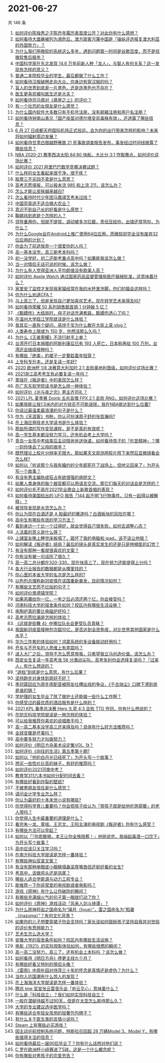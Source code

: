 # 2021-06-27

共 146 条

<!-- BEGIN -->
<!-- 最后更新时间 Sun Jun 27 2021 19:01:27 GMT+0800 (China Standard Time) -->

1. [如何评价陈独秀之子陈乔年履历表首度公开？对此你有什么感想？](https://www.zhihu.com/question/464933522)
2. [如何看待大堡礁被列为濒危后，澳方政客污蔑中国是「操纵评选报复澳大利亚的外国势力」？](https://www.zhihu.com/question/466643968)
3. [为什么我们用微软的系统这么多年，遇到问题第一时间是谷歌百度，而不是找微软售后服务？](https://www.zhihu.com/question/463391853)
4. [中国科学家在东北发现 14.6
   万年前新人种「龙人」，与智人有何关系？这一发现有怎样的意义？](https://www.zhihu.com/question/467654212)
5. [普通二本院校毕业的学生，最后都做了什么工作？](https://www.zhihu.com/question/267563742)
6. [如何看待汉服破圈走向大众，你身边有穿汉服的吗？](https://www.zhihu.com/question/467576874)
7. [盲人的世界到底是一片黑色，还是连黑色也不存在？](https://www.zhihu.com/question/48476818)
8. [医生更喜欢被叫医生还是大夫？](https://www.zhihu.com/question/392695588)
9. [如何看待司马南对《悬崖之上》的评价？](https://www.zhihu.com/question/462226337)
10. [有一个社恐的女朋友是什么感觉？](https://www.zhihu.com/question/323962570)
11. [为什么国内软件大多数只有手机号注册，没有邮箱注册和用户名注册？](https://www.zhihu.com/question/331360215)
12. [如何看待钟南山表示「国产疫苗对德尔塔变异毒株有效」，还透露了哪些信息？](https://www.zhihu.com/question/467727614)
13. [6 月 27
    日成都天府国际机场正式投运，会为你的出行带来怎样的影响？未来将如何辐射周边发展？](https://www.zhihu.com/question/467116966)
14. [如何看待甘肃白银越野赛致 21
    死事故调查报告发布，事发经过时间线披露了哪些信息？](https://www.zhihu.com/question/467819232)
15. [NBA 2020-21 赛季西决太阳 84:80 快船，大比分 3:1
    夺取赛点，如何评价这场比赛？](https://www.zhihu.com/question/468067856)
16. [如何评价 2021 阿里巴巴数学竞赛决赛试题？](https://www.zhihu.com/question/467903915)
17. [什么样的女生看起来很干净，很干练？](https://www.zhihu.com/question/23796174)
18. [股票三不买四不卖是什么意思？](https://www.zhihu.com/question/453247969)
19. [高考志愿填报，可以报末流 985 和上流 211，该怎么办？](https://www.zhihu.com/question/466861114)
20. [怎么才能让皮肤越来越白?](https://www.zhihu.com/question/458127901)
21. [怎么看待时代少年团马嘉祺艺考未过线？](https://www.zhihu.com/question/467985728)
22. [中国究竟适不适合搞大农业？](https://www.zhihu.com/question/323105287)
23. [意识不到自己长的好看是什么感觉？](https://www.zhihu.com/question/461571422)
24. [鞠婧祎到底是个怎样的人？](https://www.zhihu.com/question/451531217)
25. [领导重用你，但就不提拔，调动被多次拦截，责任压给你，出错还常骂你，为什么？](https://www.zhihu.com/question/371428511)
26. [为什么Google会在Android上推广使用64位应用，而微软却完全没有废弃32位应用的计划？](https://www.zhihu.com/question/461368950)
27. [你会为了前途放弃一个很爱你的人吗？](https://www.zhihu.com/question/465840049)
28. [高一基本没学，高三能考本科吗？](https://www.zhihu.com/question/465880433)
29. [初一没学好，初二还能考重点高中吗？如果能我该怎么做？](https://www.zhihu.com/question/461543465)
30. [当一对情侣无话可说的时候，该怎么做？](https://www.zhihu.com/question/280272233)
31. [为什么有人觉得亚洲人平均颜值没有欧美人高？](https://www.zhihu.com/question/433666039)
32. [如何评价 Apple Watch
    通过国家药品监督管理局医疗器械批准，这意味着什么？](https://www.zhihu.com/question/467625126)
33. [家里安了监控才发现我家猫经常在我的水杯里洗脚，你们的猫会这样吗？](https://www.zhihu.com/question/459983017)
34. [你为什么劝退CFA？](https://www.zhihu.com/question/452285810)
35. [马上高三了，但是发现自己更加喜欢艺术，现在转学艺术来得及吗?](https://www.zhihu.com/question/462182951)
36. [如何看待荣耀 50 系列销售额首销 1 分钟破 5 亿？](https://www.zhihu.com/question/467418330)
37. [《甄嬛传》大结局时，母子对话充满套路，甄嬛伤透心了吗？](https://www.zhihu.com/question/404317643)
38. [在温州大学瓯江学院就读是什么体验？](https://www.zhihu.com/question/401647691)
39. [我其实一直有个疑问，易烊千玺为什么敢在大街上录 vlog？](https://www.zhihu.com/question/464875636)
40. [人类寿命上限或为 150 岁，你想活那么久吗？](https://www.zhihu.com/question/466968884)
41. [为什么《王者荣耀》不流行射手上单？](https://www.zhihu.com/question/460375616)
42. [台湾开打日本捐赠的阿斯利康后已有 193 人死亡，日本称再给 100
    万剂，台湾还会继续接种吗？](https://www.zhihu.com/question/467768491)
43. [有哪些「绝美」的裙子一定要趁着年轻穿？](https://www.zhihu.com/question/372236949)
44. [上专科专升本，还是复读一年好?](https://www.zhihu.com/question/313595217)
45. [2020 欧洲杯 1/8 决赛意大利加时 2:1
    击败奥地利晋级，如何评价这场比赛？](https://www.zhihu.com/question/468049116)
46. [2021浙江高考考生有必要复读一年吗？](https://www.zhihu.com/question/466107095)
47. [童瑶在《叛逆者》中的表现怎么样？](https://www.zhihu.com/question/463850620)
48. [在广东东软学院读书是怎么样一种体验？](https://www.zhihu.com/question/36540493)
49. [如何评价《光与夜之恋》男主齐司礼？](https://www.zhihu.com/question/466812216)
50. [2021 LPL 夏季赛 Doinb 五杀盲僧 FPX 2:1 击败
    RNG，如何评价这场比赛？](https://www.zhihu.com/question/467927415)
51. [如果我能让我1.5米内的对方球员不可能进球，我在NBA能达到什么位置?](https://www.zhihu.com/question/402597076)
52. [你读过最温柔最浪漫的句子是什么？](https://www.zhihu.com/question/454087703)
53. [作为《天涯客》书粉，你认可扮演周子舒的张哲瀚吗?](https://www.zhihu.com/question/461068478)
54. [在上海应用技术大学读书是什么体验？](https://www.zhihu.com/question/62082173)
55. [那些所谓的写作变现课程，是不是真的有效呢？](https://www.zhihu.com/question/461400447)
56. [高一学生基本都没努力学习，还有机会考上大学吗？](https://www.zhihu.com/question/465637082)
57. [青岛一女孩中考结束后主动陪爸爸送快递，如何看待孩子的「吃苦精神」？哪一刻你体会了父母的艰辛？](https://www.zhihu.com/question/466719905)
58. [既然理论上胶片分辨率无限大，那如果天文观测用胶片照下来然后显微镜看会怎么样?](https://www.zhihu.com/question/453975780)
59. [如何以「听说那个与我有婚约的少年郎死在了战场上，但他又回来了」为开头写一个故事？](https://www.zhihu.com/question/459096689)
60. [有没有男主偏执成狂占有欲很强的病娇文？](https://www.zhihu.com/question/382880947)
61. [如果人类身体的每个器官都可以用语言交流，那它们每天的对话会是怎样的？](https://www.zhihu.com/question/454951661)
62. [如何评价毛不易在2021毕业歌会上新歌首唱的表现？](https://www.zhihu.com/question/467985173)
63. [如何看待美国给出的 UFO 报告「144
    起不明飞行物事件，只有一起得以被解释」？](https://www.zhihu.com/question/467298489)
64. [被领导发现是水货怎么办？](https://www.zhihu.com/question/449779149)
65. [你认为现在白酒还是 A 股最好的赛道吗？白酒板块的风险在哪？](https://www.zhihu.com/question/467530165)
66. [高中生有哪些有效的学习方法？](https://www.zhihu.com/question/287399896)
67. [看到身边一个比一个过得好，就会觉得自己很失败，如何去调整心态？](https://www.zhihu.com/question/466214937)
68. [人活着的意义是什么呀？](https://www.zhihu.com/question/429431634)
69. [上铺室友晚上睡觉床板塌了，砸坏了我的电脑和
    ipad，该不该让他赔？](https://www.zhihu.com/question/460572374)
70. [如何解读《叛逆者》结局？最后的镜头是真实发生的还是只是林楠笙的幻觉？](https://www.zhihu.com/question/467937765)
71. [有没有那种一看就很喜欢的文案？](https://www.zhihu.com/question/463105813)
72. [你有没有被一句话伤了很久？](https://www.zhihu.com/question/463837349)
73. [高一高二总分都在320-330，现在快高三了，现在努力还能提得上分吗？](https://www.zhihu.com/question/463889438)
74. [各大行业报告的数据都是从哪里找的？](https://www.zhihu.com/question/67387122)
75. [你心里的本省大学的名次是怎么样的?](https://www.zhihu.com/question/410179653)
76. [以色列总理称新冠疫情在该国重新暴发，目前情况如何？](https://www.zhihu.com/question/466765546)
77. [有哪些文艺而不烂俗的句子？](https://www.zhihu.com/question/384858847)
78. [如何评价景德镇学院？](https://www.zhihu.com/question/24931592)
79. [如果恶魔给你一亿，一年之后必须还两个亿，你会接受吗？](https://www.zhihu.com/question/392418796)
80. [河南科技大学的宿舍条件如何？校区内有哪些生活设施？](https://www.zhihu.com/question/326856562)
81. [电陶炉真的要比电磁炉好吗？](https://www.zhihu.com/question/381245384)
82. [高考志愿捡漏是怎样的体验？](https://www.zhihu.com/question/59549503)
83. [《这就是街舞 4》中哪位队长会更受队员青睐？](https://www.zhihu.com/question/466348692)
84. [我国新冠疫苗接种剂次超10亿，是否达到全民免疫，对比世界其他国家是什么水平？](https://www.zhihu.com/question/466845525)
85. [华为三件套的体验如何？鸿蒙系统的多设备联动好用吗？](https://www.zhihu.com/question/467709448)
86. [开车与不开车的人思维上有差距吗？](https://www.zhihu.com/question/466319507)
87. [进入大厂之后，领导不怎么愿意带我，只希望我立马创造价值，该怎么办？](https://www.zhihu.com/question/466550532)
88. [西安女生复读一年高考涨 58
    分激动尖叫，高考失利你会选择复读吗？「过来人」有什么想说的？](https://www.zhihu.com/question/467509623)
89. [“退档”到底是什么意思，有什么后果？](https://www.zhihu.com/question/331780490)
90. [坚持跑步对身体到底好不好？](https://www.zhihu.com/question/461618978)
91. [季冠霖回应为周冬雨配音被网友吐槽出戏的争议，《千古玦尘》口碑下滑到底是谁的锅？](https://www.zhihu.com/question/467423413)
92. [学护理的女生毕业了除了做护士还能做一些什么工作啊？](https://www.zhihu.com/question/314606195)
93. [你感受过的最优质的酒店服务是什么样的？](https://www.zhihu.com/question/36082879)
94. [2021 KPL 春季总决赛 Hero 久竞 4:3 击败 TTG
    夺冠，你有什么想说的？](https://www.zhihu.com/question/467891041)
95. [在防灾科技学院就读是一种怎样的体验？](https://www.zhihu.com/question/47811855)
96. [可以给我推荐你喜欢的说唱歌手吗？](https://www.zhihu.com/question/457551476)
97. [高一高二基本没学高三还来得及吗？具体有什么好方法推荐吗？](https://www.zhihu.com/question/465620153)
98. [全球变暖是坏事吗？](https://www.zhihu.com/question/290575660)
99. [高中要多努力才叫做努力？](https://www.zhihu.com/question/60440328)
100. [如何评价《明日方舟美术设定集VOL. 1》？](https://www.zhihu.com/question/467858109)
101. [如何评价《向往的生活》第五季第十期?](https://www.zhihu.com/question/466097156)
102. [如何以「他的白月光已经死了」为开头写一个故事？](https://www.zhihu.com/question/435179014)
103. [想买一些性价比高的袜子，有好的推荐吗？](https://www.zhihu.com/question/32272388)
104. [如何评价2021河南中考？](https://www.zhihu.com/question/466137266)
105. [教育学311六本书如何分配时间去看？](https://www.zhihu.com/question/438835540)
106. [有哪些好看到炸裂的壁纸?](https://www.zhihu.com/question/425110846)
107. [不被男朋友信任是什么感觉？](https://www.zhihu.com/question/464707364)
108. [请问会计学专业怎么样？](https://www.zhihu.com/question/331281323)
109. [你认为最好的十本末世小说有哪些?](https://www.zhihu.com/question/403545900)
110. [你觉得科学育儿重要吗？你会把孩子给认为「带孩子就是给他吃饱穿暖」的老人带吗？](https://www.zhihu.com/question/464732842)
111. [你觉得人生中最重要的道理是什么？](https://www.zhihu.com/question/465627192)
112. [看完朱一龙、童瑶、王志文、王阳主演的电视剧《叛逆者》你有什么感受？](https://www.zhihu.com/question/456962938)
113. [有哪些方法可以早起？](https://www.zhihu.com/question/466318823)
114. [如何以「『你若敢喝，本王让你全族陪葬！』他刚说完，我端起毒酒一口饮下」为开头写个故事？](https://www.zhihu.com/question/454829891)
115. [高中应该只关注学习吗？](https://www.zhihu.com/question/464840911)
116. [在南方科技大学就读是怎样一番体验？](https://www.zhihu.com/question/24365361)
117. [有哪些神仙官宣文案？](https://www.zhihu.com/question/449182426)
118. [有没有那种单眼皮小眼睛塌鼻梁厚嘴唇但还挺好看的女生?](https://www.zhihu.com/question/312374216)
119. [考高中，该做鸡头还是凤尾？](https://www.zhihu.com/question/464821888)
120. [哪些人适合学能源与动力工程专业？](https://www.zhihu.com/question/404778160)
121. [能推荐一下你非常爱的电视剧或者电影吗？](https://www.zhihu.com/question/460849272)
122. [游戏《原神》有什么让你破防的瞬间？](https://www.zhihu.com/question/466342008)
123. [有哪些充满烟火气的句子第一眼就打动了你？](https://www.zhihu.com/question/357326082)
124. [如何评价《原神》游戏活动「风来人剑斗绮谭」？](https://www.zhihu.com/question/467734737)
125. [为什么原神将岩之国命名为“璃月（liyue）”，雷之国命名为“稻妻（inazuma）”？有何文化背景？](https://www.zhihu.com/question/466559443)
126. [如果你的儿子想要穿裙子你会支持吗？家长该如何鼓励孩子坚持自我并对世俗的评价有思辨能力？](https://www.zhihu.com/question/467775786)
127. [艺术生怎么选大学？](https://www.zhihu.com/question/406801194)
128. [安徽大学的宿舍条件如何？校区内有哪些生活设施？](https://www.zhihu.com/question/326840249)
129. [电影《1921》的实际观影体验如何，有哪些很燃的瞬间？](https://www.zhihu.com/question/467463563)
130. [高一高二没努力，高三了，还有机会上本科吗 ？该怎么做？](https://www.zhihu.com/question/466443276)
131. [如何看待《明日方舟》停更主线九个月？](https://www.zhihu.com/question/467117827)
132. [有哪些好看又特别的情侣头像？](https://www.zhihu.com/question/361074548)
133. [《雷雨》中周朴园对侍萍三十年的怀念是真情还是虚伪？为什么？](https://www.zhihu.com/question/380155608)
134. [当你入坑国潮有什么惊人的发现？](https://www.zhihu.com/question/463164713)
135. [在上海海洋大学就读是怎样一番体验？](https://www.zhihu.com/question/29678076)
136. [腾讯 tme 官宣张云雷音乐会「听云见心」意味着什么？](https://www.zhihu.com/question/467549652)
137. [什么是「科技自立」？我们如何实现科技自立？](https://www.zhihu.com/question/458853728)
138. [一般在潜艇待超不过90天，但是在太空怎么能待那么久？](https://www.zhihu.com/question/465762854)
139. [大学的专业建议选中医学吗？](https://www.zhihu.com/question/463493627)
140. [有哪些适合年轻女孩用的轻奢包包牌子？](https://www.zhihu.com/question/35179909)
141. [有什么关于医生类的言情小说吗？](https://www.zhihu.com/question/266364937)
142. [Steam 上有哪些必买游戏？](https://www.zhihu.com/question/35296900)
143. [因主动巡航控制系统问题，特斯拉召回超 28 万辆Model 3、Model
     Y，有哪些值得关注的信息？](https://www.zhihu.com/question/467798045)
144. [如何看待最后一届90后毕业了？你有什么话想对他们说？](https://www.zhihu.com/question/467748410)
145. [C 罗在欧洲杯小组赛进了5球，这是一个什么概念呢？](https://www.zhihu.com/question/467069907)
146. [你有哪些对男孩子的恋爱忠告？](https://www.zhihu.com/question/293676302)

<!-- END -->

